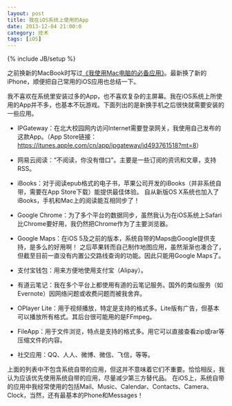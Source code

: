 ```yaml
---
layout: post
title: 我在iOS系统上使用的App
date: 2013-12-04 21:00:0
category: 技术
tags: [iOS]
---
```


{% include JB/setup %}

之前换新的MacBook时写过[《我使用Mac电脑的必备应用》](http://blog.shengbin.me/posts/my-mac-apps/)。最新换了新的iPhone，顺便把自己常用的iOS应用也总结一下。

<!--more-->
我不喜欢在系统里安装过多的App，也不喜欢复杂的主屏幕。我在iOS系统上所使用的App并不多，也基本不玩游戏。下面列出的是新换手机之后很快就需要安装的一些应用。

* IPGateway：在北大校园网内访问Internet需要登录网关，我使用自己发布的这款App。（App Store链接：<https://itunes.apple.com/cn/app/ipgateway/id493761518?mt=8>）

* 网易云阅读：“不阅读，你没有借口”。主要是一些订阅的资讯和文章，支持RSS。 

* iBooks：对于阅读epub格式的电子书，苹果公司开发的iBooks（并非系统自带，需要在App Store下载）能提供最佳体验。
自从新版OS X系统也加入了iBooks，手机和Mac上的阅读能互相同步了！

* Google Chrome：为了多个平台的数据同步，虽然我认为在iOS系统上Safari比Chrome要好用，我仍然把Chrome作为了主要浏览器。

* Google Maps：在iOS 5及之前的版本，系统自带的Maps由Google提供支持，是多么的好用啊！
之后苹果转而自己制作地图应用，虽然渐渐也凑合了，但截至目前一直没有内置公交路线查询的功能。因此只能用Google Maps了。

* 支付宝钱包：用来方便地使用支付宝（Alipay）。

* 有道云笔记：我在多个平台上都使用有道的云笔记服务。国外的类似服务（如Evernote）因网络问题或收费问题而被我舍弃。

* OPlayer Lite：用于视频播放，特定是支持的格式多。Lite版有广告，但基本可以播放所有格式。其后台很可能用的是FFmpeg。

* FileApp：用于文件浏览，特点是支持的格式多。用它可以直接查看zip或rar等压缩文件的内容。

* 社交应用：QQ、人人、微博、微信、飞信，等等。

上面的列表中不包含系统自带的应用，但这并不意味着它们不重要。恰恰相反，我认为应该优先使用系统自带的应用，尽量减少第三方替代品。
在iOS上，系统自带的应用中我经常使用的包括Mail、Music、Calendar、Contacts、Camera、Clock，当然，还有最基本的Phone和Messages！